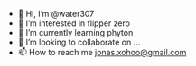 - 👋 Hi, I’m @water307
- 👀 I’m interested in flipper zero 
- 🌱 I’m currently learning phyton 
- 💞️ I’m looking to collaborate on ...
- 📫 How to reach me jonas.xohoo@gmail.com

<!---
water307/water307 is a ✨ special ✨ repository because its `README.md` (this file) appears on your GitHub profile.
You can click the Preview link to take a look at your changes.
--->
